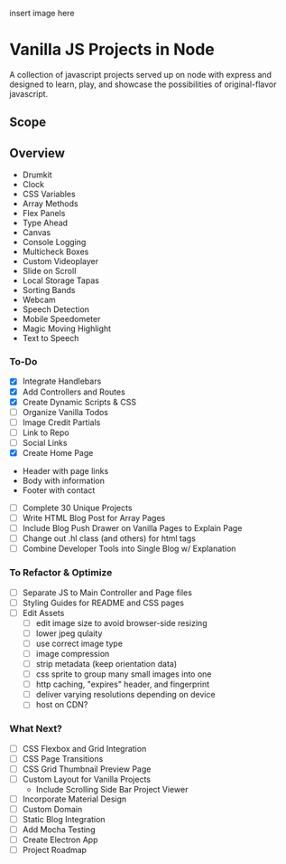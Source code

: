 insert image here

# Vanilla JS Projects in Node

A collection of javascript projects served up on node with express and designed to learn, play, and showcase the possibilities of original-flavor javascript.

## Scope

## Overview
* Drumkit
* Clock
* CSS Variables
* Array Methods
* Flex Panels
* Type Ahead
* Canvas
* Console Logging
* Multicheck Boxes
* Custom Videoplayer
* Slide on Scroll
* Local Storage Tapas
* Sorting Bands
* Webcam
* Speech Detection
* Mobile Speedometer
* Magic Moving Highlight
* Text to Speech

### To-Do
- [x] Integrate Handlebars
- [x] Add Controllers and Routes
- [x] Create Dynamic Scripts & CSS
- [ ] Organize Vanilla Todos
- [ ] Image Credit Partials
- [ ] Link to Repo
- [ ] Social Links
- [x] Create Home Page
 - Header with page links
 - Body with information
 - Footer with contact
- [ ] Complete 30 Unique Projects
- [ ] Write HTML Blog Post for Array Pages
- [ ] Include Blog Push Drawer on Vanilla Pages to Explain Page
- [ ] Change out .hl class (and others) for html tags
- [ ] Combine Developer Tools into Single Blog w/ Explanation

### To Refactor & Optimize
- [ ] Separate JS to Main Controller and Page files
- [ ] Styling Guides for README and CSS pages
- [ ] Edit Assets
  - [ ] edit image size to avoid browser-side resizing
  - [ ] lower jpeg qulaity
  - [ ] use correct image type
  - [ ] image compression
  - [ ] strip metadata (keep orientation data)
  - [ ] css sprite to group many small images into one
  - [ ] http caching, "expires" header, and fingerprint
  - [ ] deliver varying resolutions depending on device
  - [ ] host on CDN?

### What Next?
- [ ] CSS Flexbox and Grid Integration
- [ ] CSS Page Transitions
- [ ] CSS Grid Thumbnail Preview Page
- [ ] Custom Layout for Vanilla Projects
  - Include Scrolling Side Bar Project Viewer
- [ ] Incorporate Material Design
- [ ] Custom Domain
- [ ] Static Blog Integration
- [ ] Add Mocha Testing
- [ ] Create Electron App
- [ ] Project Roadmap
